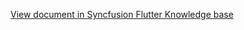 [View document in Syncfusion Flutter Knowledge base](https://www.syncfusion.com/kb/12041/how-to-get-tapped-date-details-while-tapping-view-header-in-wpf-schedule-sfscheduler)
